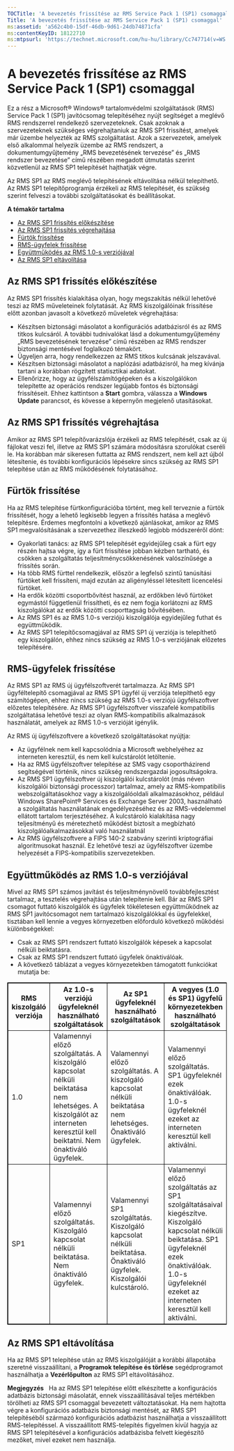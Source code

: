 ```yaml
---
TOCTitle: 'A bevezetés frissítése az RMS Service Pack 1 (SP1) csomaggal'
Title: 'A bevezetés frissítése az RMS Service Pack 1 (SP1) csomaggal'
ms:assetid: 'a562c4b0-15df-46db-9d61-24db74871cfa'
ms:contentKeyID: 18122710
ms:mtpsurl: 'https://technet.microsoft.com/hu-hu/library/Cc747714(v=WS.10)'
---
```


A bevezetés frissítése az RMS Service Pack 1 (SP1) csomaggal
============================================================

Ez a rész a Microsoft® Windows® tartalomvédelmi szolgáltatások (RMS) Service Pack 1 (SP1) javítócsomag telepítéséhez nyújt segítséget a meglévő RMS rendszerrel rendelkező szervezeteknek. Csak azoknak a szervezeteknek szükséges végrehajtaniuk az RMS SP1 frissítést, amelyek már üzembe helyezték az RMS szolgáltatást. Azok a szervezetek, amelyek első alkalommal helyezik üzembe az RMS rendszert, a dokumentumgyűjtemény „RMS bevezetésének tervezése” és „RMS rendszer bevezetése” című részében megadott útmutatás szerint közvetlenül az RMS SP1 telepítését hajthatják végre.

Az RMS SP1 az RMS meglévő telepítésének eltávolítása nélkül telepíthető. Az RMS SP1 telepítőprogramja érzékeli az RMS telepítését, és szükség szerint felveszi a további szolgáltatásokat és beállításokat.

**A témakör tartalma**

-   [Az RMS SP1 frissítés előkészítése](#bkmk_1)
-   [Az RMS SP1 frissítés végrehajtása](#bkmk_2)
-   [Fürtök frissítése](#bkmk_3)
-   [RMS-ügyfelek frissítése](#bkmk_4)
-   [Együttműködés az RMS 1.0-s verziójával](#bkmk_5)
-   [Az RMS SP1 eltávolítása](#bkmk_6)

<span id="BKMK_1"></span>
Az RMS SP1 frissítés előkészítése
---------------------------------

Az RMS SP1 frissítés kialakítása olyan, hogy megszakítás nélkül lehetővé teszi az RMS műveleteinek folytatását. Az RMS kiszolgálóinak frissítése előtt azonban javasolt a következő műveletek végrehajtása:

-   Készítsen biztonsági másolatot a konfigurációs adatbázisról és az RMS titkos kulcsáról. A további tudnivalókat lásd a dokumentumgyűjtemény „RMS bevezetésének tervezése” című részében az RMS rendszer biztonsági mentésével foglalkozó témakört.
-   Ügyeljen arra, hogy rendelkezzen az RMS titkos kulcsának jelszavával.
-   Készítsen biztonsági másolatot a naplózási adatbázisról, ha meg kívánja tartani a korábban rögzített statisztikai adatokat.
-   Ellenőrizze, hogy az ügyfélszámítógépeken és a kiszolgálókon telepítette az operációs rendszer legújabb fontos és biztonsági frissítéseit. Ehhez kattintson a **Start** gombra, válassza a **Windows Update** parancsot, és kövesse a képernyőn megjelenő utasításokat.

<span id="BKMK_2"></span>
Az RMS SP1 frissítés végrehajtása
---------------------------------

Amikor az RMS SP1 telepítővarázslója érzékeli az RMS telepítését, csak az új fájlokat veszi fel, illetve az RMS SP1 számára módosításra szorulókat cseréli le. Ha korábban már sikeresen futtatta az RMS rendszert, nem kell azt újból létesítenie, és további konfigurációs lépésekre sincs szükség az RMS SP1 telepítése után az RMS működésének folytatásához.

<span id="BKMK_3"></span>
Fürtök frissítése
-----------------

Ha az RMS telepítése fürtkonfigurációba történt, meg kell terveznie a fürtök frissítését, hogy a lehető legkisebb legyen a frissítés hatása a meglévő telepítésre. Érdemes megfontolni a következő ajánlásokat, amikor az RMS SP1 megvalósításának a szervezethez illeszkedő legjobb módszeréről dönt:

-   Gyakorlati tanács: az RMS SP1 telepítését egyidejűleg csak a fürt egy részén hajtsa végre, így a fürt frissítése jobban kézben tartható, és csökken a szolgáltatás teljesítménycsökkenésének valószínűsége a frissítés során.
-   Ha több RMS fürttel rendelkezik, először a legfelső szintű tanúsítási fürtöket kell frissíteni, majd ezután az aligényléssel létesített licencelési fürtöket.
-   Ha erdők közötti csoportbővítést használ, az erdőkben lévő fürtöket egymástól függetlenül frissítheti, és ez nem fogja korlátozni az RMS kiszolgálókat az erdők közötti csoporttagság bővítésében.
-   Az RMS SP1 és az RMS 1.0-s verziójú kiszolgálója egyidejűleg futhat és együttműködik.
-   Az RMS SP1 telepítőcsomagjával az RMS SP1 új verziója is telepíthető egy kiszolgálón, ehhez nincs szükség az RMS 1.0-s verziójának előzetes telepítésére.

<span id="BKMK_4"></span>
RMS-ügyfelek frissítése
-----------------------

Az RMS SP1 az RMS új ügyfélszoftverét tartalmazza. Az RMS SP1 ügyféltelepítő csomagjával az RMS SP1 ügyfél új verziója telepíthető egy számítógépen, ehhez nincs szükség az RMS 1.0-s verziójú ügyfélszoftver előzetes telepítésére. Az RMS SP1 ügyfélszoftver visszafelé kompatibilis szolgáltatása lehetővé teszi az olyan RMS-kompatibilis alkalmazások használatát, amelyek az RMS 1.0-s verzióját igénylik.

Az RMS új ügyfélszoftvere a következő szolgáltatásokat nyújtja:

-   Az ügyfélnek nem kell kapcsolódnia a Microsoft webhelyéhez az interneten keresztül, és nem kell kulcstárolót letöltenie.
-   Ha az RMS ügyfélszoftver telepítése az SMS vagy csoportházirend segítségével történik, nincs szükség rendszergazdai jogosultságokra.
-   Az RMS SP1 ügyfélszoftver új kiszolgálói kulcstárolót (más néven kiszolgálói biztonsági processzor) tartalmaz, amely az RMS-kompatibilis webszolgáltatásokhoz vagy a kiszolgálóoldali alkalmazásokhoz, például Windows SharePoint® Services és Exchange Server 2003, használható a szolgáltatás használatának engedélyezéséhez és az RMS-védelemmel ellátott tartalom terjesztéséhez. A kulcstároló kialakítása nagy teljesítményű és méretezhető működést biztosít a megbízható kiszolgálóalkalmazásokkal való használatnál
-   Az RMS ügyfélszoftvere a FIPS 140-2 szabvány szerinti kriptográfiai algoritmusokat használ. Ez lehetővé teszi az ügyfélszoftver üzembe helyezését a FIPS-kompatibilis szervezetekben.

<span id="BKMK_5"></span>
Együttműködés az RMS 1.0-s verziójával
--------------------------------------

Mivel az RMS SP1 számos javítást és teljesítménynövelő továbbfejlesztést tartalmaz, a tesztelés végrehajtása után telepítenie kell. Bár az RMS SP1 csomagot futtató kiszolgálók és ügyfelek tökéletesen együttműködnek az RMS SP1 javítócsomagot nem tartalmazó kiszolgálókkal és ügyfelekkel, tisztában kell lennie a vegyes környezetben előforduló következő működési különbségekkel:

-   Csak az RMS SP1 rendszert futtató kiszolgálók képesek a kapcsolat nélküli beiktatásra.
-   Csak az RMS SP1 rendszert futtató ügyfelek önaktiválóak.
-   A következő táblázat a vegyes környezetekben támogatott funkciókat mutatja be:


 
<p></p>
<table style="border:1px solid black;">
<colgroup>
<col width="25%" />
<col width="25%" />
<col width="25%" />
<col width="25%" />
</colgroup>
<thead>
<tr class="header">
<th style="border:1px solid black;" >RMS kiszolgáló verziója</th>
<th style="border:1px solid black;" >Az 1.0-s verziójú ügyfeleknél használható szolgáltatások</th>
<th style="border:1px solid black;" >Az SP1 ügyfeleknél használható szolgáltatások</th>
<th style="border:1px solid black;" >A vegyes (1.0 és SP1) ügyfelű környezetekben használható szolgáltatások</th>
</tr>
</thead>
<tbody>
<tr class="odd">
<td style="border:1px solid black;">1.0</td>
<td style="border:1px solid black;">Valamennyi előző szolgáltatás.
A kiszolgáló kapcsolat nélküli beiktatása nem lehetséges. A kiszolgálót az interneten keresztül kell beiktatni.
Nem önaktiváló ügyfelek.</td>
<td style="border:1px solid black;">Valamennyi előző szolgáltatás.
A kiszolgáló kapcsolat nélküli beiktatása nem lehetséges.
Önaktiváló ügyfelek.</td>
<td style="border:1px solid black;">Valamennyi előző szolgáltatás.
SP1 ügyfeleknél ezek önaktiválóak.
1.0-s ügyfeleknél ezeket az interneten keresztül kell aktiválni.</td>
</tr>
<tr class="even">
<td style="border:1px solid black;">SP1</td>
<td style="border:1px solid black;">Valamennyi előző szolgáltatás.
Kiszolgáló kapcsolat nélküli beiktatása.
Nem önaktiváló ügyfelek.</td>
<td style="border:1px solid black;">Valamennyi SP1 szolgáltatás.
Kiszolgáló kapcsolat nélküli beiktatása.
Önaktiváló ügyfelek.
Kiszolgálói kulcstároló.</td>
<td style="border:1px solid black;">Valamennyi előző szolgáltatás az SP1 szolgáltatásaival kiegészítve.
Kiszolgáló kapcsolat nélküli beiktatása.
SP1 ügyfeleknél ezek önaktiválóak.
1.0-s ügyfeleknél ezeket az interneten keresztül kell aktiválni.</td>
</tr>
</tbody>
</table>
 

<span id="BKMK_6"></span>
Az RMS SP1 eltávolítása
-----------------------

Ha az RMS SP1 telepítése után az RMS kiszolgálóját a korábbi állapotába szeretné visszaállítani, a **Programok telepítése és törlése** segédprogramot használhatja a **Vezérlőpulton** az RMS SP1 eltávolításához.

**Megjegyzés**   Ha az RMS SP1 telepítése előtt elkészítette a konfigurációs adatbázis biztonsági másolatát, ennek visszaállításával teljes mértékben törölheti az RMS SP1 csomaggal bevezetett változtatásokat. Ha nem hajtotta végre a konfigurációs adatbázis biztonsági mentését, az RMS SP1 telepítéséből származó konfigurációs adatbázist használhatja a visszaállított RMS-telepítéssel. A visszaállított RMS-telepítés figyelmen kívül hagyja az RMS SP1 telepítésével a konfigurációs adatbázisba felvett kiegészítő mezőket, mivel ezeket nem használja.
